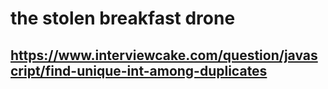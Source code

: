 # the stolen breakfast drone

## https://www.interviewcake.com/question/javascript/find-unique-int-among-duplicates

